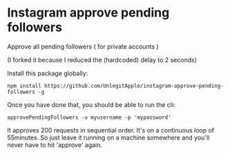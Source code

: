 # Instagram approve pending followers
Approve all pending followers ( for private accounts )

(I forked it because I reduced the (hardcoded) delay to 2 seconds)

Install this package globally:

    npm install https://github.com/UnlegitApple/instagram-approve-pending-followers -g

Once you have done that, you should be able to run the cli:

    approvePendingFollowers -u myusername -p 'mypassword'


It approves 200 requests in sequential order. It's on a continuous loop of 55minutes. So just leave it running on a machine somewhere and you'll never have to hit 'approve' again.
